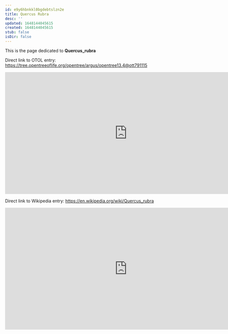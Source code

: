 ```yaml
---
id: e9y6hbnkkl0bgdebtslzn2e
title: Quercus Rubra
desc: ''
updated: 1648144045615
created: 1648144045615
stub: false
isDir: false
---
```

This is the page dedicated to **Quercus_rubra**


Direct link to OTOL entry: https://tree.opentreeoflife.org/opentree/argus/opentree13.4@ott791115



<html>
    <body>
    <iframe src="https://tree.opentreeoflife.org/opentree/argus/opentree13.4@ott791115"
    width="800" height="400" frameborder="0" allowfullscreen> </iframe>
    </body>
</html>
    


Direct link to Wikipedia entry: https://en.wikipedia.org/wiki/Quercus_rubra



<html>
    <body>
    <iframe src="https://en.wikipedia.org/wiki/Quercus_rubra"
    width="800" height="400" frameborder="0" allowfullscreen> </iframe>
    </body>
</html>
    
